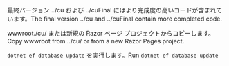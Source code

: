 <span data-ttu-id="7c2a7-101">最終バージョン ../cu および ../cuFinal にはより完成度の高いコードが含まれています。</span><span class="sxs-lookup"><span data-stu-id="7c2a7-101">The final version ../cu and ../cuFinal contain more completed code.</span></span>

<span data-ttu-id="7c2a7-102">wwwroot./cu/ または新規の Razor ページ プロジェクトからコピーします。</span><span class="sxs-lookup"><span data-stu-id="7c2a7-102">Copy wwwroot from ../cu/ or from a new Razor Pages project.</span></span>

<span data-ttu-id="7c2a7-103">`dotnet ef database update` を実行します。</span><span class="sxs-lookup"><span data-stu-id="7c2a7-103">Run `dotnet ef database update`</span></span>
